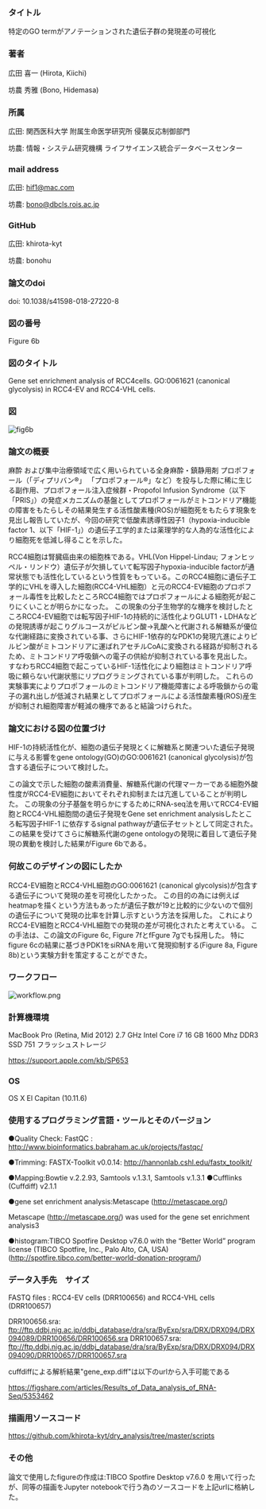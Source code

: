 ### タイトル
特定のGO termがアノテーションされた遺伝子群の発現差の可視化

### 著者
広田 喜一 (Hirota, Kiichi)

坊農 秀雅 (Bono, Hidemasa)

### 所属
広田: 関西医科大学 附属生命医学研究所 侵襲反応制御部門

坊農: 情報・システム研究機構 ライフサイエンス統合データベースセンター

###  mail address
広田: hif1@mac.com

坊農: bono@dbcls.rois.ac.jp

### GitHub
広田: khirota-kyt

坊農: bonohu


###  論文のdoi
doi: 10.1038/s41598-018-27220-8

###  図の番号
Figure 6b

### 図のタイトル
Gene set enrichment analysis of RCC4cells.
GO:0061621 (canonical glycolysis) in RCC4-EV and RCC4-VHL cells.

### 図

![fig6b](https://github.com/khirota-kyt/dry_analysis/blob/master/fig6b.png)

### 論文の概要

麻酔 および集中治療領域で広く用いられている全身麻酔・鎮静用剤 プロポフォール（「ディプリバン®」 「プロポフォール®」など）を投与した際に稀に生じる副作用、プロポフォール注入症候群・Propofol Infusion Syndrome（以下「PRIS」）の発症メカニズムの基盤としてプロポフォールがミトコンドリア機能の障害をもたらしその結果発生する活性酸素種(ROS)が細胞死をもたらす現象を見出し報告していたが、今回の研究で低酸素誘導性因子1（hypoxia-inducible factor 1、以下「HIF-1」）の遺伝子工学的または薬理学的な人為的な活性化により細胞死を低減し得ることを示した。

RCC4細胞は腎臓癌由来の細胞株である。VHL(Von Hippel-Lindau; フォンヒッペル・リンドウ）遺伝子が欠損していて転写因子hypoxia-inducible factorが通常状態でも活性化しているという性質をもっている。このRCC4細胞に遺伝子工学的にVHLを導入した細胞(RCC4-VHL細胞）と元のRCC4-EV細胞のプロポフォール毒性を比較したところRCC4細胞ではプロポフォールによる細胞死が起こりにくいことが明らかになった。
この現象の分子生物学的な機序を検討したところRCC4-EV細胞では転写因子HIF-1の持続的に活性化よりGLUT1・LDHAなどの発現誘導が起こりグルコースがピルビン酸→乳酸へと代謝される解糖系が優位な代謝経路に変換されている事、さらにHIF-1依存的なPDK1の発現亢進によりピルビン酸がミトコンドリアに運ばれアセチルCoAに変換される経路が抑制されるため、ミトコンドリア呼吸鎖への電子の供給が抑制されている事を見出した。
すなわちRCC4細胞で起こっているHIF-1活性化により細胞はミトコンドリア呼吸に頼らない代謝状態にリプログラミングされている事が判明した。
これらの実験事実によりプロポフォールのミトコンドリア機能障害による呼吸鎖からの電子の漏れ出しが低減され結果としてプロポフォールによる活性酸素種(ROS)産生が抑制され細胞障害が軽減の機序であると結論つけられた。


### 論文における図の位置づけ

HIF-1の持続活性化が、細胞の遺伝子発現とくに解糖系と関連ついた遺伝子発現に与える影響をgene ontology(GO)のGO:0061621 (canonical glycolysis)が包含する遺伝子について検討した。

この論文で示した細胞の酸素消費量、解糖系代謝の代理マーカーである細胞外酸性度がRCC4-EV細胞においてそれぞれ抑制または亢進していることが判明した。
この現象の分子基盤を明らかにするためにRNA-seq法を用いてRCC4-EV細胞とRCC4-VHL細胞間の遺伝子発現をGene set enrichment analysisしたところ転写因子HIF-1 に依存するsignal pathwayが遺伝子セットとして同定された。
この結果を受けてさらに解糖系代謝のgene ontologyの発現に着目して遺伝子発現の異動を検討した結果がFigure 6bである。

### 何故このデザインの図にしたか

RCC4-EV細胞とRCC4-VHL細胞のGO:0061621 (canonical glycolysis)が包含する遺伝子について発現の差を可視化したかった。
この目的の為には例えばheatmapを描くという方法もあったが遺伝子数が19と比較的に少ないので個別の遺伝子について発現の比率を計算し示すという方法を採用した。
これによりRCC4-EV細胞とRCC4-VHL細胞での発現の差が可視化されたと考えている。
この手法は、この論文のFigure 6c, Figure 7fとfFgure 7gでも採用した。
特にfigure 6cの結果に基づきPDK1をsiRNAを用いて発現抑制する(Figure 8a, Figure 8b)という実験方針を策定することができた。

### ワークフロー

![workflow.png](https://github.com/khirota-kyt/dry_analysis/blob/master/workflow.png)

### 計算機環境

MacBook Pro (Retina, Mid 2012)
2.7 GHz Intel Core i7
16 GB 1600 Mhz DDR3
SSD 751 フラッシュストレージ

https://support.apple.com/kb/SP653

### OS 
OS X El Capitan (10.11.6)

### 使用するプログラミング言語・ツールとそのバージョン

●Quality Check: FastQC : http://www.bioinformatics.babraham.ac.uk/projects/fastqc/

●Trimming: FASTX-Toolkit v0.0.14: http://hannonlab.cshl.edu/fastx_toolkit/

●Mapping:Bowtie v.2.2.93, Samtools v.1.3.1, Samtools v.1.3.1 
●Cufflinks (Cuffdiff) v2.1.1

●gene set enrichment analysis:Metascape (http://metascape.org/)

Metascape (http://metascape.org/) was used for the gene set enrichment analysis3

●histogram:TIBCO Spotfire Desktop v7.6.0 with the “Better World” program license (TIBCO Spotfire, Inc., Palo Alto, CA, USA) (http://spotfire.tibco.com/better-world-donation-program/)

### データ入手先　サイズ

FASTQ files : RCC4-EV cells (DRR100656) and RCC4-VHL cells (DRR100657)

DRR100656.sra: ftp://ftp.ddbj.nig.ac.jp/ddbj_database/dra/sra/ByExp/sra/DRX/DRX094/DRX094089/DRR100656/DRR100656.sra
DRR100657.sra: ftp://ftp.ddbj.nig.ac.jp/ddbj_database/dra/sra/ByExp/sra/DRX/DRX094/DRX094090/DRR100657/DRR100657.sra

cuffdiffによる解析結果"gene_exp.diff"は以下のurlから入手可能である

https://figshare.com/articles/Results_of_Data_analysis_of_RNA-Seq/5353462

### 描画用ソースコード

https://github.com/khirota-kyt/dry_analysis/tree/master/scripts


### その他

論文で使用したfigureの作成は:TIBCO Spotfire Desktop v7.6.0 を用いて行ったが、同等の描画をJupyter notebookで行う為のソースコードを上記urlに格納した。

